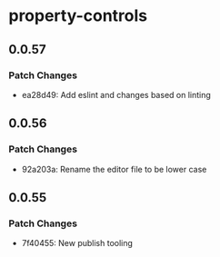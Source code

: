 # property-controls

## 0.0.57

### Patch Changes

- ea28d49: Add eslint and changes based on linting

## 0.0.56

### Patch Changes

- 92a203a: Rename the editor file to be lower case

## 0.0.55

### Patch Changes

- 7f40455: New publish tooling
